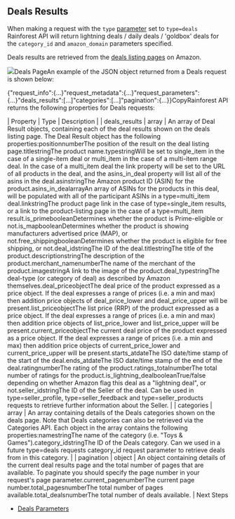 Deals Results
-------------

When making a request with the `type` [parameter](/docs/product-data-api/parameters/deals) set to `type=deals` Rainforest API will return lightning deals / daily deals / 'goldbox' deals for the `category_id` and `amazon_domain` parameters specified.

Deals results are retrieved from the [deals listing pages](https://www.amazon.co.uk/gp/goldbox) on Amazon.

![](https://apiimages.imgix.net/rainforestapi/images/png/docs/deals.png?auto=format&ixlib=react-9.5.1-beta.1&w=600)Deals PageAn example of the JSON object returned from a Deals request is shown below:

{"request\_info":{...}"request\_metadata":{...}"request\_parameters":{...}"deals\_results":[...]"categories":[...]"pagination":{...}}CopyRainforest API returns the following properties for Deals requests:

| Property | Type | Description |
| deals\_results | array | An array of Deal Result objects, containing each of the deal results shown on the deals listing page. The Deal Result object has the following properties:positionnumberThe position of the result on the deal listing page.titlestringThe product name.typestringWill be set to single\_item in the case of a single-item deal or multi\_item in the case of a multi-item range deal. In the case of a multi\_item deal the link property will be set to the URL of all products in the deal, and the asins\_in\_deal property will list all of the asins in the deal.asinstringThe Amazon product ID (ASIN) for the product.asins\_in\_dealarrayAn array of ASINs for the products in this deal, will be populated with all of the participant ASINs in a type=multi\_item deal.linkstringThe product page link in the case of type=single\_item results, or a link to the product-listing page in the case of a type=multi\_item result.is\_primebooleanDetermines whether the product is Prime-eligible or not.is\_mapbooleanDetermines whether the product is showing manufacturers advertised price (MAP), or not.free\_shippingbooleanDetermines whether the product is eligible for free shipping, or not.deal\_idstringThe ID of the deal.titlestringThe title of the product.descriptionstringThe description of the product.merchant\_namenumberThe name of the merchant of the product.imagestringA link to the image of the product.deal\_typestringThe deal-type (or category of deal) as described by Amazon themselves.deal\_priceobjectThe deal price of the product expressed as a price object. If the deal expresses a range of prices (i.e. a min and max) then addition price objects of deal\_price\_lower and deal\_price\_upper will be present.list\_priceobjectThe list price (RRP) of the product expressed as a price object. If the deal expresses a range of prices (i.e. a min and max) then addition price objects of list\_price\_lower and list\_price\_upper will be present.current\_priceobjectThe current deal price of the product expressed as a price object. If the deal expresses a range of prices (i.e. a min and max) then addition price objects of current\_price\_lower and current\_price\_upper will be present.starts\_atdateThe ISO date/time stamp of the start of the deal.ends\_atdateThe ISO date/time stamp of the end of the deal.ratingnumberThe rating of the product.ratings\_totalnumberThe total number of ratings for the product.is\_lightning\_dealbooleanTrue/false depending on whether Amazon flag this deal as a "lightning deal", or not.seller\_idstringThe ID of the Seller of the deal. Can be used in type=seller\_profile, type=seller\_feedback and type=seller\_products requests to retrieve further information about the Seller. |
| categories | array | An array containing details of the Deals categories shown on the deals page. Note that Deals categories can also be retrieved via the Categories API. Each object in the array contains the following properties:namestringThe name of the category (i.e. "Toys & Games").category\_idstringThe ID of the Deals category. Can we used in a future type=deals requests category\_id request parameter to retrieve deals from in this category. |
| pagination | object | An object containing details of the current deal results page and the total number of pages that are available. To paginate you should specify the page number in your request's page parameter.current\_pagenumberThe current page number.total\_pagesnumberThe total number of pages available.total\_dealsnumberThe total number of deals available. |
Next Steps

* [Deals Parameters](/docs/product-data-api/parameters/deals)
